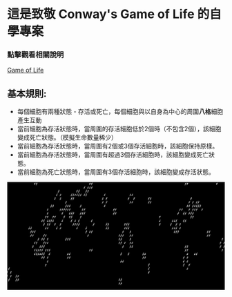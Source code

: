# 這是致敬 Conway's Game of Life 的自學專案

### 點擊觀看相關說明

[Game of Life](https://zh.wikipedia.org/wiki/康威生命游戏)



## 基本規則:

- 每個細胞有兩種狀態 - 存活或死亡，每個細胞與以自身為中心的周圍**八格**細胞產生互動
- 當前細胞為存活狀態時，當周圍的存活細胞低於2個時（不包含2個），該細胞變成死亡狀態。（模擬生命數量稀少）
- 當前細胞為存活狀態時，當周圍有2個或3個存活細胞時，該細胞保持原樣。
- 當前細胞為存活狀態時，當周圍有超過3個存活細胞時，該細胞變成死亡狀態。
- 當前細胞為死亡狀態時，當周圍有3個存活細胞時，該細胞變成存活狀態。

![運行範例](./01.png)